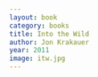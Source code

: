 ```yaml
---
layout: book
category: books
title: Into the Wild
author: Jon Krakauer
year: 2011
image: itw.jpg
---
```

